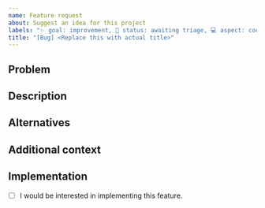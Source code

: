 ```yaml
---
name: Feature request
about: Suggest an idea for this project
labels: "✨ goal: improvement, 🚦 status: awaiting triage, 💻 aspect: code, 🟩 priority: low"
title: "[Bug] <Replace this with actual title>"
---
```


## Problem
<!-- Describe a problem solved by this feature; or delete the section entirely. -->

## Description
<!-- Describe the feature and how it solves the problem. -->

## Alternatives
<!-- Describe any alternative solutions or features you have considered. How is this feature better? -->

## Additional context
<!-- Add any other context about the feature here; or delete the section entirely. -->

## Implementation
<!-- Replace the [ ] with [x] to check the box. -->
- [ ] I would be interested in implementing this feature.
